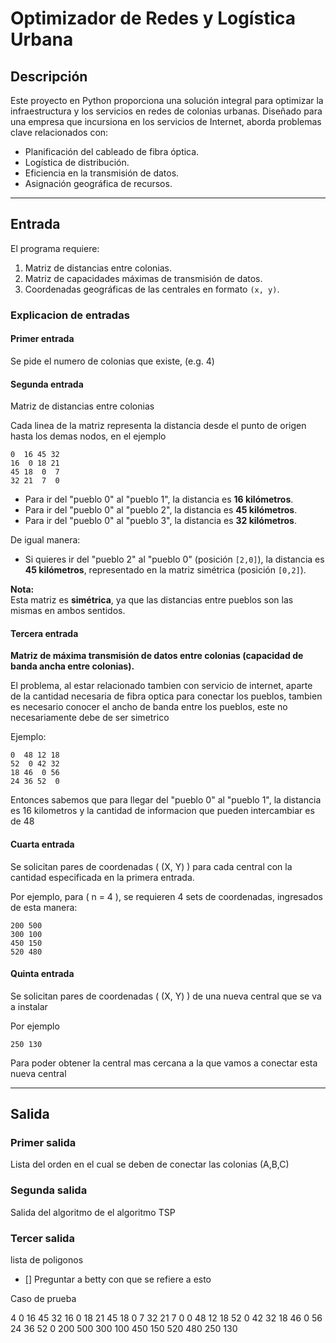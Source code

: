 # Optimizador de Redes y Logística Urbana

## Descripción  
Este proyecto en Python proporciona una solución integral para optimizar la infraestructura y los servicios en redes de colonias urbanas. Diseñado para una empresa que incursiona en los servicios de Internet, aborda problemas clave relacionados con:  
- Planificación del cableado de fibra óptica.  
- Logística de distribución.  
- Eficiencia en la transmisión de datos.  
- Asignación geográfica de recursos.  

---

## Entrada  
El programa requiere:  
1. Matriz de distancias entre colonias.  
2. Matriz de capacidades máximas de transmisión de datos.  
3. Coordenadas geográficas de las centrales en formato `(x, y)`.  


### Explicacion de entradas

#### **Primer entrada**

Se pide el numero de colonias que existe, (e.g. 4)

#### **Segunda entrada**

Matriz de distancias entre colonias

Cada linea de la matriz representa la distancia desde el punto de origen hasta los demas nodos, en el ejemplo

    0  16 45 32
    16  0 18 21
    45 18  0  7
    32 21  7  0

- Para ir del "pueblo 0" al "pueblo 1", la distancia es **16 kilómetros**.  
- Para ir del "pueblo 0" al "pueblo 2", la distancia es **45 kilómetros**.  
- Para ir del "pueblo 0" al "pueblo 3", la distancia es **32 kilómetros**.  

De igual manera:  
- Si quieres ir del "pueblo 2" al "pueblo 0" (posición `[2,0]`), la distancia es **45 kilómetros**, representado en la matriz simétrica (posición `[0,2]`).  

**Nota:**  
Esta matriz es **simétrica**, ya que las distancias entre pueblos son las mismas en ambos sentidos.  

#### **Tercera entrada**  

**Matriz de máxima transmisión de datos entre colonias (capacidad de banda ancha entre colonias).**  

El problema, al estar relacionado tambien con servicio de internet, aparte de la cantidad necesaria de fibra optica para conectar los pueblos, tambien es necesario conocer el ancho de banda entre los pueblos, este no necesariamente debe de ser simetrico

Ejemplo:

    0  48 12 18
    52  0 42 32
    18 46  0 56
    24 36 52  0

Entonces sabemos que para llegar del "pueblo 0" al "pueblo 1", la distancia es 16 kilometros y la cantidad de informacion que pueden intercambiar es de 48

#### **Cuarta entrada**  
Se solicitan pares de coordenadas \( (X, Y) \) para cada central con la cantidad especificada en la primera entrada.  

Por ejemplo, para \( n = 4 \), se requieren 4 sets de coordenadas, ingresados de esta manera:  

    200 500
    300 100
    450 150
    520 480

#### **Quinta entrada**  
Se solicitan pares de coordenadas \( (X, Y) \) de una nueva central que se va a instalar

Por ejemplo

    250 130

Para poder obtener la central mas cercana a la que vamos a conectar esta nueva central 

---

## Salida

### **Primer salida**

Lista del orden en el cual se deben de conectar las colonias (A,B,C)

### **Segunda salida**

Salida del algoritmo de el algoritmo TSP

### **Tercer salida**

lista de poligonos
- [] Preguntar a betty con que se refiere a esto



Caso de prueba

4
0 16 45 32
16  0 18 21
45 18  0  7
32 21  7  0
0 48  12  18
52  0 42 32
18 46  0 56
24 36 52  0
200 500
300 100
450 150
520 480
250 130